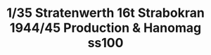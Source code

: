---
layout: product
title: "1/35 Stratenwerth 16t Strabokran 1944/45 Production & Hanomag ss100"
price: "7800" 
desc: "Maketa"
img_path: "/assets/img/TAKO2124.webp"
brand: "N/A"
available: false
special_offer: false
new: false
soon: false
cat: "010000"
subcat: "010200"
subsubcat: "0N/A"
sifra: "TAKO2124"
popular: false
spec: false
---